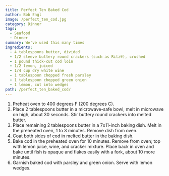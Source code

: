 ```yaml
---
title: Perfect Ten Baked Cod
author: Bob Engl
image: /perfect_ten_cod.jpg
category: Dinner
tags:
  - Seafood
  - Dinner
summary: We've used this many times
ingredients:
  - 4 tablespoons butter, divided
  - 1/2 sleeve buttery round crackers (such as Ritz®), crushed
  - 1 pound thick-cut cod loin
  - 1/2 lemon, juiced
  - 1/4 cup dry white wine
  - 1 tablespoon chopped fresh parsley
  - 1 tablespoon chopped green onion
  - 1 lemon, cut into wedges
path: /perfect_ten_baked_cod/
---
```

1. Preheat oven to 400 degrees F (200 degrees C).
2. Place 2 tablespoons butter in a microwave-safe bowl; melt in microwave on high, about 30 seconds. Stir buttery round crackers into melted butter.
3. Place remaining 2 tablespoons butter in a 7x11-inch baking dish. Melt in the preheated oven, 1 to 3 minutes. Remove dish from oven.
4. Coat both sides of cod in melted butter in the baking dish.
5. Bake cod in the preheated oven for 10 minutes. Remove from oven; top with lemon juice, wine, and cracker mixture. Place back in oven and bake until fish is opaque and flakes easily with a fork, about 10 more minutes.
6. Garnish baked cod with parsley and green onion. Serve with lemon wedges.
